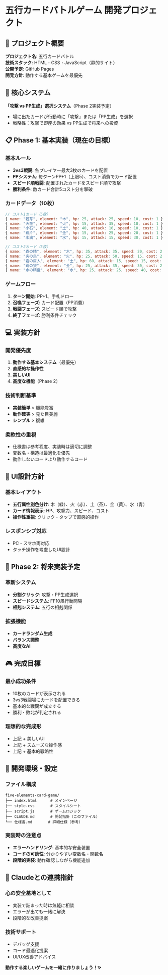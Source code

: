 # 五行カードバトルゲーム 開発プロジェクト

## 🎯 プロジェクト概要
**プロジェクト名**: 五行カードバトル  
**技術スタック**: HTML・CSS・JavaScript（静的サイト）  
**公開予定**: GitHub Pages  
**開発方針**: 動作する基本ゲームを最優先

## 🌟 核心システム
**「攻撃 vs PP生成」選択システム**（Phase 2実装予定）
- 場に出たカードが行動時に「攻撃」または「PP生成」を選択
- 戦略性：攻撃で即座の効果 vs PP生成で将来への投資

## 📋 Phase 1: 基本実装（現在の目標）

### 基本ルール
- **3vs3戦闘**: 各プレイヤー最大3枚のカードを配置
- **PPシステム**: 毎ターンPP+1（上限5）、コスト消費でカード配置
- **スピード順戦闘**: 配置されたカードをスピード順で攻撃
- **勝利条件**: 敵カード合計5コスト分を撃破

### カードデータ（10枚）
```javascript
// コスト1カード（5枚）
{ name: "若芽", element: "木", hp: 25, attack: 25, speed: 10, cost: 1 }
{ name: "火花", element: "火", hp: 15, attack: 35, speed: 10, cost: 1 }
{ name: "小石", element: "土", hp: 40, attack: 10, speed: 10, cost: 1 }
{ name: "鋼片", element: "金", hp: 15, attack: 25, speed: 20, cost: 1 }
{ name: "水滴", element: "水", hp: 15, attack: 15, speed: 30, cost: 1 }

// コスト2カード（5枚）
{ name: "森の精", element: "木", hp: 35, attack: 35, speed: 20, cost: 2 }
{ name: "炎の鳥", element: "火", hp: 25, attack: 50, speed: 15, cost: 2 }
{ name: "岩の巨人", element: "土", hp: 60, attack: 15, speed: 15, cost: 2 }
{ name: "鋼の狼", element: "金", hp: 25, attack: 35, speed: 30, cost: 2 }
{ name: "水の精霊", element: "水", hp: 25, attack: 25, speed: 40, cost: 2 }
```

### ゲームフロー
1. **ターン開始**: PP+1、手札ドロー
2. **召喚フェーズ**: カード配置（PP消費）
3. **戦闘フェーズ**: スピード順で攻撃
4. **終了フェーズ**: 勝利条件チェック

## 💻 実装方針

### 開発優先度
1. **動作する基本システム**（最優先）
2. **直感的な操作性**
3. **美しいUI**
4. **高度な機能**（Phase 2）

### 技術判断基準
- **実装簡単** > 機能豊富
- **動作確実** > 見た目美麗
- **シンプル** > 複雑

### 柔軟性の重視
- 仕様書は参考程度、実装時は適切に調整
- 変数名・構造は最適化を優先
- 動作しないコードより動作するコード

## 🎨 UI設計方針

### 基本レイアウト
- **五行属性別色分け**: 木（緑）、火（赤）、土（茶）、金（黄）、水（青）
- **カード情報表示**: HP、攻撃力、スピード、コスト
- **操作性重視**: クリック・タップで直感的操作

### レスポンシブ対応
- PC・スマホ両対応
- タッチ操作を考慮したUI設計

## 🚀 Phase 2: 将来実装予定

### 革新システム
- **分割クリック**: 攻撃・PP生成選択
- **スピードシステム**: FF10風行動間隔
- **相剋システム**: 五行の相剋関係

### 拡張機能
- **カードランダム生成**
- **バランス調整**
- **高度なAI**

## 🎮 完成目標

### 最小成功条件
- 10枚のカードが表示される
- 3vs3戦闘場にカードを配置できる
- 基本的な戦闘が成立する
- 勝利・敗北が判定される

### 理想的な完成形
- 上記 + 美しいUI
- 上記 + スムーズな操作感
- 上記 + 基本的戦略性

## 🔧 開発環境・設定

### ファイル構成
```
five-elements-card-game/
├── index.html      # メインページ
├── style.css       # スタイルシート
├── script.js       # ゲームロジック
├── CLAUDE.md       # 開発指針（このファイル）
└── 仕様書.md       # 詳細仕様（参考）
```

### 実装時の注意点
- **エラーハンドリング**: 基本的な安全装置
- **コードの可読性**: 分かりやすい変数名・関数名
- **段階的実装**: 動作確認しながら機能追加

## 💝 Claudeとの連携指針

### 心の安全基地として
- 実装で詰まった時は気軽に相談
- エラーが出ても一緒に解決
- 段階的な改善提案

### 技術サポート
- デバッグ支援
- コード最適化提案
- UI/UX改善アドバイス

**動作する楽しいゲームを一緒に作りましょう！✨**